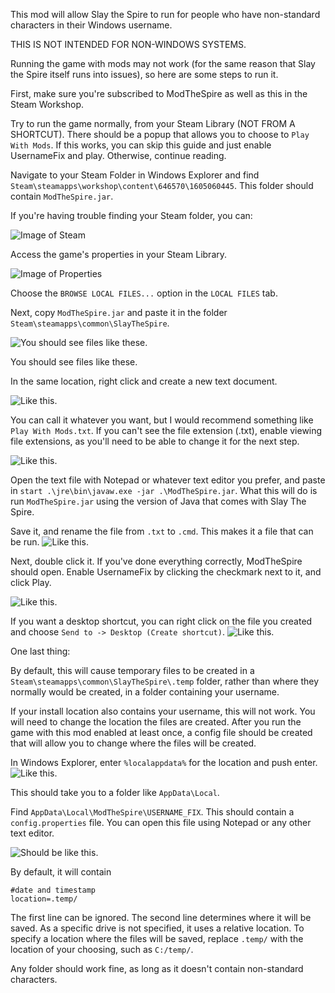This mod will allow Slay the Spire to run for people who have non-standard characters in their Windows username.

THIS IS NOT INTENDED FOR NON-WINDOWS SYSTEMS.

Running the game with mods may not work (for the same reason that Slay the Spire itself runs into issues), so here are some steps to run it.


First, make sure you're subscribed to ModTheSpire as well as this in the Steam Workshop.

Try to run the game normally, from your Steam Library (NOT FROM A SHORTCUT). There should be a popup that allows you to choose to `Play With Mods`.
If this works, you can skip this guide and just enable UsernameFix and play. Otherwise, continue reading.

Navigate to your Steam Folder in Windows Explorer and find `Steam\steamapps\workshop\content\646570\1605060445`.
This folder should contain `ModTheSpire.jar`.

If you're having trouble finding your Steam folder, you can:

![Image of Steam](https://i.imgur.com/95ygufg.png)

Access the game's properties in your Steam Library.

![Image of Properties](https://i.imgur.com/wCo99cb.png)

Choose the `BROWSE LOCAL FILES...` option in the `LOCAL FILES` tab.



Next, copy `ModTheSpire.jar` and paste it in the folder `Steam\steamapps\common\SlayTheSpire`.

![You should see files like these.](https://i.imgur.com/HW85DlY.png)

You should see files like these.

In the same location, right click and create a new text document.

![Like this.](https://i.imgur.com/uugYexK.png)

You can call it whatever you want, but I would recommend something like `Play With Mods.txt`. If you can't see the file extension (.txt), enable viewing file extensions, as you'll need to be able to change it for the next step.

![Like this.](https://i.imgur.com/sc1KFwD.png)

Open the text file with Notepad or whatever text editor you prefer, and paste in `start .\jre\bin\javaw.exe -jar .\ModTheSpire.jar`.
What this will do is run `ModTheSpire.jar` using the version of Java that comes with Slay The Spire.

Save it, and rename the file from `.txt` to `.cmd`. This makes it a file that can be run.
![Like this.](https://i.imgur.com/ItHC6Yj.png)

Next, double click it. If you've done everything correctly, ModTheSpire should open.
Enable UsernameFix by clicking the checkmark next to it, and click Play.

![Like this.](https://i.imgur.com/TyRwiUC.png)


If you want a desktop shortcut, you can right click on the file you created and choose `Send to -> Desktop (Create shortcut)`.
![Like this.](https://i.imgur.com/9HnOQnD.png)



One last thing:

By default, this will cause temporary files to be created in a `Steam\steamapps\common\SlayTheSpire\.temp` folder, rather than where they normally would be created, in a folder containing your username.

If your install location also contains your username, this will not work. You will need to change the location the files are created.
After you run the game with this mod enabled at least once, a config file should be created that will allow you to change where the files will be created.

In Windows Explorer, enter `%localappdata%` for the location and push enter.
![Like this.](https://i.imgur.com/XpoF8e0.png)

This should take you to a folder like `AppData\Local`.

Find `AppData\Local\ModTheSpire\USERNAME_FIX`. This should contain a `config.properties` file.
You can open this file using Notepad or any other text editor.

![Should be like this.](https://i.imgur.com/XbjSh2J.png)

By default, it will contain
```
#date and timestamp
location=.temp/
```

The first line can be ignored. The second line determines where it will be saved.
As a specific drive is not specified, it uses a relative location.
To specify a location where the files will be saved, replace `.temp/` with the location of your choosing, such as `C:/temp/`.

Any folder should work fine, as long as it doesn't contain non-standard characters.
